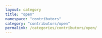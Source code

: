 ```yaml
---
layout: category
title: "open"
namespace: "contributors"
category: "contributors/open"
permalink: /categories/contributors/open/
---
```

